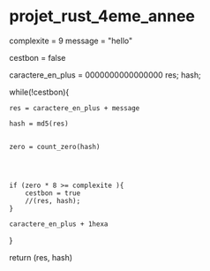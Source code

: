 # projet_rust_4eme_annee

complexite = 9
message = "hello"



cestbon = false


caractere_en_plus = 0000000000000000
res;
hash;


while(!cestbon){

    res = caractere_en_plus + message
    
    hash = md5(res)
    
    
    zero = count_zero(hash)
    
    
    
    
    if (zero * 8 >= complexite ){
        cestbon = true
        //(res, hash);
    }

    caractere_en_plus + 1hexa
}

return (res, hash)












